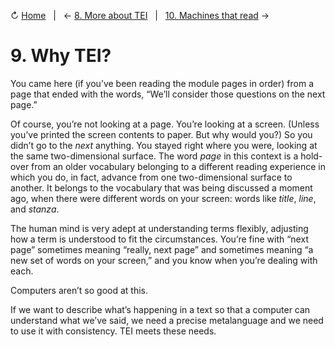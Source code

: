 ↻ [Home](README.md)&nbsp;&nbsp;&nbsp;|&nbsp;&nbsp;&nbsp;← [8. More about TEI](08_more-about-tei.md)&nbsp;&nbsp;&nbsp;|&nbsp;&nbsp;&nbsp;[10. Machines that read](10_machines-that-read.md) →

# 9. Why TEI?

You came here (if you’ve been reading the module pages in order) from a page that ended with the words, “We’ll consider those questions on the next page.”

Of course, you’re not looking at a page. You’re looking at a screen. (Unless you’ve printed the screen contents to paper. But why would you?) So you didn’t go to the *next* anything. You stayed right where you were, looking at the same two-dimensional surface. The word *page* in this context is a hold-over from an older vocabulary belonging to a different reading experience in which you do, in fact, advance from one two-dimensional surface to another. It belongs to the vocabulary that was being discussed a moment ago, when there were different words on your screen: words like *title*, *line*, and *stanza*.

The human mind is very adept at understanding terms flexibly, adjusting how a term is understood to fit the circumstances. You’re fine with “next page” sometimes meaning “really, next page” and sometimes meaning “a new set of words on your screen,” and you know when you’re dealing with each.

Computers aren’t so good at this.

If we want to describe what’s happening in a text so that a computer can understand what we’ve said, we need a precise metalanguage and we need to use it with consistency. TEI meets these needs.
